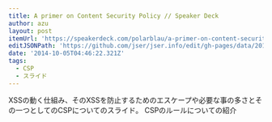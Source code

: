 ```yaml
---
title: A primer on Content Security Policy // Speaker Deck
author: azu
layout: post
itemUrl: 'https://speakerdeck.com/polarblau/a-primer-on-content-security-policy'
editJSONPath: 'https://github.com/jser/jser.info/edit/gh-pages/data/2014/10/index.json'
date: '2014-10-05T04:46:22.321Z'
tags:
  - CSP
  - スライド
---
```

XSSの動く仕組み、そのXSSを防止するためのエスケープや必要な事の多さとその一つとしてのCSPについてのスライド。
CSPのルールについての紹介
